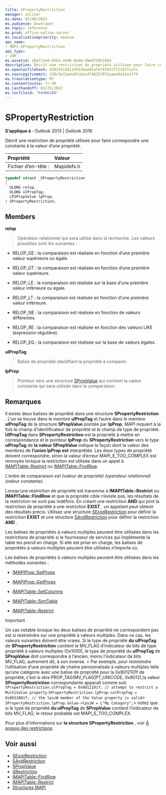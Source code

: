 ```yaml
---
title: SPropertyRestriction
manager: soliver
ms.date: 03/09/2015
ms.audience: Developer
ms.topic: reference
ms.prod: office-online-server
ms.localizationpriority: medium
api_name:
- MAPI.SPropertyRestriction
api_type:
- COM
ms.assetid: 2bbf13e9-05b3-4498-8e08-d9e07505190d
description: Décrit une restriction de propriété utilisée pour faire correspondre une constante à la valeur d’une propriété.
ms.openlocfilehash: d10374138119fb39ae91afe7978327f12bffca7c
ms.sourcegitcommit: 138c9e15adc07c6ecd740257872aaee6a1a1a7fd
ms.translationtype: MT
ms.contentlocale: fr-FR
ms.lasthandoff: 03/25/2022
ms.locfileid: "64406100"
---
```

# <a name="spropertyrestriction"></a>SPropertyRestriction

**S’applique à** : Outlook 2013 | Outlook 2016
  
Décrit une restriction de propriété utilisée pour faire correspondre une constante à la valeur d’une propriété.
  
|Propriété |Valeur |
|:-----|:-----|
|Fichier d’en-tête :  <br/> |Mapidefs.h  <br/> |

```cpp
typedef struct _SPropertyRestriction
{
  ULONG relop;
  ULONG ulPropTag;
  LPSPropValue lpProp;
} SPropertyRestriction;

```

## <a name="members"></a>Members

**relop**
  
> Opérateur relationnel qui sera utilisé dans la recherche. Les valeurs possibles sont les suivantes :

- RELOP_GE : la comparaison est réalisée en fonction d’une première valeur supérieure ou égale.

- RELOP_GT : la comparaison est réalisée en fonction d’une première valeur supérieure.

- RELOP_LE : la comparaison est réalisée sur la base d’une première valeur inférieure ou égale.

- RELOP_LT : la comparaison est réalisée en fonction d’une première valeur inférieure.

- RELOP_NE : la comparaison est réalisée en fonction de valeurs différentes.

- RELOP_RE : la comparaison est réalisée en fonction des valeurs LIKE (expression régulière).

- RELOP_EQ : la comparaison est réalisée sur la base de valeurs égales.

**ulPropTag**
  
> Balise de propriété identifiant la propriété à comparer.

**lpProp**
  
> Pointeur vers une structure [SPropValue](spropvalue.md) qui contient la valeur constante qui sera utilisée dans la comparaison.

## <a name="remarks"></a>Remarques

Il existe deux balises de propriété dans une structure **SPropertyRestriction** . L’un se trouve dans le membre **ulPropTag** et l’autre dans le membre **ulPropTag** de la structure **SPropValue** pointée par **lpProp**. MAPI requiert à la fois le champ d’identificateur de propriété et le champ de type de propriété. **UlPropTag** dans **SPropertyRestriction** est la propriété à mettre en correspondance et le pointeur **lpProp** du **SPropertyRestriction** vers le type **ulPropTag** de **la valeur SPropValue** indique la façon dont la valeur des membres de **l’union lpProp est** interprétée. Les deux types de propriété doivent correspondre, sinon la valeur d’erreur MAPI_E_TOO_COMPLEX est renvoyée lorsque la restriction est utilisée dans un appel à [IMAPITable::Restrict](imapitable-restrict.md) ou [IMAPITable::FindRow](imapitable-findrow.md).
  
L’ordre de comparaison _est (valeur de propriété) (opérateur relationnel) (valeur constante)._
  
Lorsqu’une restriction de propriété est transmise à **IMAPITable::Restrict** ou **IMAPITable::FindRow** et que la propriété cible n’existe pas, les résultats de la restriction ne sont pas indéfinis. En créant une restriction **AND** qui joint la restriction de propriété à une restriction **EXIST** , un appelant peut obtenir des résultats précis. Utilisez une structure [SExistRestriction](sexistrestriction.md) pour définir la restriction **EXIST** et une structure [SAndRestriction](sandrestriction.md) pour définir la restriction **AND** .
  
Les balises de propriétés à valeurs multiples peuvent être utilisées dans les restrictions de propriété si le fournisseur de services qui implémente la table les prend en charge. Si elle est prise en charge, les balises de propriétés à valeurs multiples peuvent être utilisées n’importe où.
  
Les balises de propriétés à valeurs multiples peuvent être utilisées dans les méthodes suivantes :
  
- [IMAPIProp::SetProps](imapiprop-setprops.md)

- [IMAPIProp::GetProps](imapiprop-getprops.md)

- [IMAPITable::SetColumns](imapitable-setcolumns.md)

- [IMAPITable::SortTable](imapitable-sorttable.md)

- [IMAPITable::Restrict](imapitable-restrict.md)

> [!IMPORTANT]
> Un cas notable lorsque les deux balises de propriété ne correspondent pas est si restreindre sur une propriété à valeurs multiples. Dans ce cas, les valeurs suivantes doivent être vraies.
> Si le type de propriété **du ulPropTag** de **SPropertyRestriction** contient le MV_FLAG d’indicateur de bits de type propriété à valeurs multiples (0x1000), le type de propriété du **ulPropTag** de **SPropValue** doit correspondre à l’ancien, moins l’indicateur de bits MV_FLAG, autrement dit, à son inverse. > Par exemple, pour restreindre l’utilisation d’une propriété de chaîne personnalisée à valeurs multiples telle qu’une catégorie avec une balise de propriété pour la 0x8012101f de propriété, c’est-à-dire PROP_TAG(MV_FLAG|PT_UNICODE, 0x8012),la valeur **SPropertyRestriction** correspondante apparaît comme suit.
> `SPropertyRestriction.ulPropTag = 0x8012101f; // attempt to restrict a MultiValue property`
> `SPropertyRestriction.lpProp->ulPropTag = 0x8012001f; // the lpszW member of the Value property is valid`> `SPropertyRestriction.lpProp.Value->lpszW = L"My Category";`> notez que si le type de propriété **du ulPropTag** de **SPropValue** contient l’indicateur de bits MV_FLAG, le retour probable est MAPI_E_TOO_COMPLEX.
  
Pour plus d’informations sur **la structure SPropertyRestriction** , voir [À propos des restrictions](about-restrictions.md).
  
## <a name="see-also"></a>Voir aussi

- [SExistRestriction](sexistrestriction.md)
- [SAndRestriction](sandrestriction.md)
- [SPropValue](spropvalue.md)
- [SRestriction](srestriction.md)
- [IMAPITable::FindRow](imapitable-findrow.md)
- [IMAPITable::Restrict](imapitable-restrict.md)
- [Structures MAPI](mapi-structures.md)
